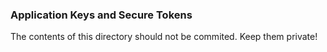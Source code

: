 ### Application Keys and Secure Tokens
The contents of this directory should not be commited.  Keep them private!
